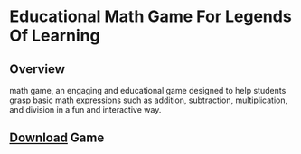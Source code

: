 <h1>Educational Math Game For Legends Of Learning</h1>

<h2>Overview</h2>
<p>math game, an engaging and educational game designed to help students grasp basic math expressions such as addition, subtraction, multiplication, and division in a fun and interactive way.</p>

<h2><a href="">Download</a> Game</h2>
